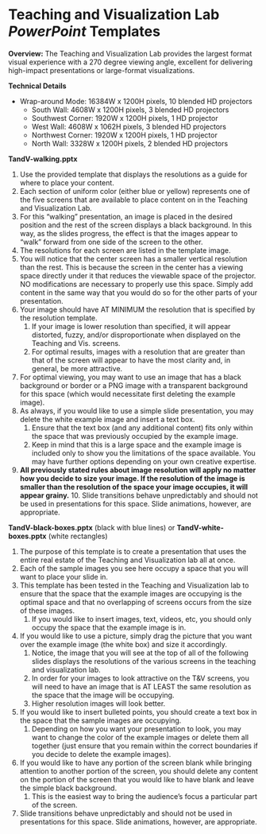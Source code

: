 # Teaching and Visualization Lab *PowerPoint* Templates

**Overview:** The Teaching and Visualization Lab provides the largest format visual experience with a 270 degree viewing angle, excellent for delivering high-impact presentations or large-format visualizations.

**Technical Details**

* Wrap-around Mode: 16384W x 1200H pixels, 10 blended HD projectors
	* South Wall: 4608W x 1200H pixels, 3 blended HD projectors
	* Southwest Corner: 1920W x 1200H pixels, 1 HD projector
	* West Wall: 4608W x 1062H pixels, 3 blended HD projectors
	* Northwest Corner: 1920W x 1200H pixels, 1 HD projector
	* North Wall: 3328W x 1200H pixels, 2 blended HD projectors

**TandV-walking.pptx**

1.	Use the provided template that displays the resolutions as a guide for where to place your content.
2.	Each section of uniform color (either blue or yellow) represents one of the five screens that are available to place content on in the Teaching and Visualization Lab.
3.	 For this “walking” presentation, an image is placed in the desired position and the rest of the screen displays a black background. In this way, as the slides progress, the effect is that the images appear to “walk” forward from one side of the screen to the other.
4.	The resolutions for each screen are listed in the template image.
5.	You will notice that the center screen has a smaller vertical resolution than the rest. This is because the screen in the center has a viewing space directly under it that reduces the viewable space of the projector. NO modifications are necessary to properly use this space. Simply add content in the same way that you would do so for the other parts of your presentation.
6.	Your image should have AT MINIMUM the resolution that is specified by the resolution template.
    1.	If your image is lower resolution than specified, it will appear distorted, fuzzy, and/or disproportionate when displayed on the Teaching and Vis. screens.
    2.	For optimal results, images with a resolution that are greater than that of the screen will appear to have the most clarity and, in general, be more attractive.  
7.	For optimal viewing, you may want to use an image that has a black background or border or a PNG image with a transparent background for this space (which would necessitate first deleting the example image).
8.	As always, if you would like to use a simple slide presentation, you may delete the white example image and insert a text box.
    1.	Ensure that the text box (and any additional content) fits only within the space that was previously occupied by the example image.
    2.	Keep in mind that this is a large space and the example image is included only to show you the limitations of the space available. You may have further options depending on your own creative expertise.
9.	**All previously stated rules about image resolution will apply no matter how you decide to size your image. If the resolution of the image is smaller than the resolution of the space your image occupies, it will appear grainy.**
	10. Slide transitions behave unpredictably and should not be used in presentations for this space. Slide animations, however, are appropriate.

**TandV-black-boxes.pptx** (black with blue lines) or
**TandV-white-boxes.pptx** (white rectangles)

1.	The purpose of this template is to create a presentation that uses the entire real estate of the Teaching and Visualization lab all at once.
2.	Each of the sample images you see here occupy a space that you will want to place your slide in.
3.	This template has been tested in the Teaching and Visualization lab to ensure that the space that the example images are occupying is the optimal space and that no overlapping of screens occurs from the size of these images.
    1.	If you would like to insert images, text, videos, etc, you should only occupy the space that the example image is in.
4.	If you would like to use a picture, simply drag the picture that you want over the example image (the white box) and size it accordingly.
    1.	Notice, the image that you will see at the top of all of the following slides displays the resolutions of the various screens in the teaching and visualization lab.
    2.	In order for your images to look attractive on the T&V screens, you will need to have an image that is AT LEAST the same resolution as the space that the image will be occupying.
    3.	Higher resolution images will look better.
5.	If you would like to insert bulleted points, you should create a text box in the space that the sample images are occupying.
    1.	Depending on how you want your presentation to look, you may want to change the color of the example images or delete them all together (just ensure that you remain within the correct boundaries if you decide to delete the example images).
6.	If you would like to have any portion of the screen blank while bringing attention to another portion of the screen, you should delete any content on the portion of the screen that you would like to have blank and leave the simple black background.
    1.	This is the easiest way to bring the audience’s focus a particular part of the screen.
7. Slide transitions behave unpredictably and should not be used in presentations for this space. Slide animations, however, are appropriate.
